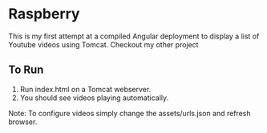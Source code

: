 # Raspberry
This is my first attempt at a compiled Angular deployment to display a list of Youtube videos using Tomcat.  Checkout my other project 

To Run
------
1)  Run index.html on a Tomcat webserver.
2)  You should see videos playing automatically.

Note:  To configure videos simply change the assets/urls.json and refresh browser.
